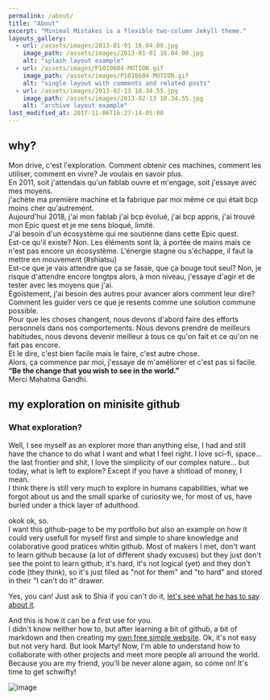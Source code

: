 ```yaml
---
permalink: /about/
title: "About"
excerpt: "Minimal Mistakes is a flexible two-column Jekyll theme."
layouts_gallery:
  - url: /assets/images/2013-01-01 16.04.00.jpg
    image_path: /assets/images/2013-01-01 16.04.00.jpg
    alt: "splash layout example"
  - url: /assets/images/P1010604-MOTION.gif
    image_path: /assets/images/P1010604-MOTION.gif
    alt: "single layout with comments and related posts"
  - url: /assets/images/2013-02-13 10.34.55.jpg
    image_path: /assets/images/2013-02-13 10.34.55.jpg
    alt: "archive layout example"
last_modified_at: 2017-11-06T16:27:14-05:00
---
```


## why?
Mon drive, c'est l'exploration.
Comment obtenir ces machines, comment les utiliser, comment en vivre? Je voulais en savoir plus.  
En 2011, soit j'attendais qu'un fablab ouvre et m'engage, soit j'essaye avec mes moyens.  
j'achète ma première machine et la fabrique par moi même ce qui était bcp moins cher qu'autrement.  
Aujourd'hui 2018, j'ai mon fablab j'ai bcp évolué, j'ai bcp appris, j'ai trouvé mon Epic quest et je me sens bloqué, limité.  
J'ai besoin d'un écosystème qui me soutienne dans cette Epic quest.  
Est-ce qu'il existe? Non. Les éléments sont là, à portée de mains mais ce n'est pas encore un écosystème. L'énergie stagne ou s'échappe, il faut la mettre en mouvement (#shiatsu)  
Est-ce que je vais attendre que ça se fasse, que ça bouge tout seul? Non, je risque d'attendre encore longtps alors, à mon niveau, j'essaye d'agir et de tester avec les moyens que j'ai.  
Égoïstement, j'ai besoin des autres pour avancer alors comment leur dire? Comment les guider vers ce que je resents comme une solution commune possible.  
Pour que les choses changent, nous devons d'abord faire des efforts personnels dans nos comportements. Nous devons prendre de meilleurs habitudes, nous devons devenir meilleur à tous ce qu'on fait et ce qu'on ne fait pas encore.  
Et le dire, c'est bien facile mais le faire, c'est autre chose.  
Alors, ça commence par moi, j'essaye de m'améliorer et c'est pas si facile.  
**“Be the change that you wish to see in the world.”**  
Merci Mahatma Gandhi.  

## my exploration on minisite github
### What exploration?

Well, I see myself as an explorer more than anything else, I had and still have the chance to do what I want and what I feel right.
I love sci-fi, space... the last frontier and shit, I love the simplicity of our complex nature... but today, what is left to explore? Except if you have a shitload of money, I mean.  
I think there is still very much to explore in humans capabilities, what we forgot about us and the small sparke of curiosity we, for most of us, have buried under a thick layer of adulthood.

okok ok, so.  
I want this github-page to be my portfolio but also an example on how it could very usefull for myself first and simple to share knowledge and colaborative good pratices whitin github.
Most of makers I met, don't want to learn github because (a lot of different shady excuses) but they just don't see the point to learn github, it's hard, it's not logical (yet) and they don't code (they think), so it's just filed as "not for them" and "to hard" and stored in their "I can't do it" drawer.  

Yes, you can! Just ask to Shia if you can't do it, [let's see what he has to say about it](https://www.youtube.com/watch?v=-NRaUjbZuOY).  

And this is how it can be a first use for you.   
I didn't know neither how to, but after learning a bit of github, a bit of markdown and then creating my [own free simple website](https://nicolasdb.github.io/post/nicolas-first-post). Ok, it's not easy but not very hard. But look Marty! Now, I'm able to understand how to collaborate with other projects and meet more people all arround the world. Because you are my friend, you'll be never alone again, so come on! It's time to get schwifty!   

![image](https://user-images.githubusercontent.com/12049360/32323816-861f4b74-bfc9-11e7-9795-781b90381454.png)


